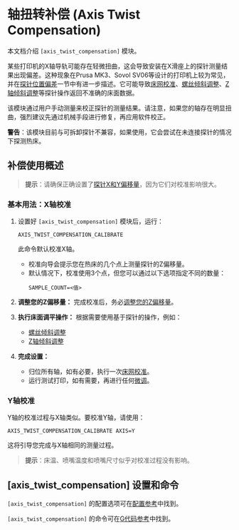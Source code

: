 # 轴扭转补偿 (Axis Twist Compensation)

本文档介绍 `[axis_twist_compensation]` 模块。

某些打印机的X轴导轨可能存在轻微扭曲，这会导致安装在X滑座上的探针测量结果出现偏差。这种现象在Prusa MK3、Sovol SV06等设计的打印机上较为常见，并在[探针位置偏差](Probe_Calibrate.md#location-bias-check)一节中有进一步描述。它可能导致[床网校准](Bed_Mesh.md)、[螺丝倾斜调整](G-Codes.md#screws_tilt_adjust)、[Z轴倾斜调整](G-Codes.md#z_tilt_adjust)等探针操作返回不准确的床面数据。

该模块通过用户手动测量来校正探针的测量结果。请注意，如果您的轴存在明显扭曲，强烈建议先通过机械手段进行修复，再应用软件校正。

**警告**：该模块目前与可拆卸探针不兼容，如果使用，它会尝试在未连接探针的情况下探测热床。

## 补偿使用概述

> **提示**：请确保正确设置了[探针X和Y偏移量](Config_Reference.md#probe)，因为它们对校准影响很大。

### 基本用法：X轴校准
1.  设置好 `[axis_twist_compensation]` 模块后，运行：
    ```
    AXIS_TWIST_COMPENSATION_CALIBRATE
    ```
    此命令默认校准X轴。
    -   校准向导会提示您在热床的几个点上测量探针的Z偏移量。
    -   默认情况下，校准使用3个点，但您可以通过以下选项指定不同的数量：
        ```
        SAMPLE_COUNT=<值>
        ```

2.  **调整您的Z偏移量：**
    完成校准后，务必[调整您的Z偏移量](Probe_Calibrate.md#calibrating-probe-z-offset)。

3.  **执行床面调平操作：**
    根据需要使用基于探针的操作，例如：
    -   [螺丝倾斜调整](G-Codes.md#screws_tilt_adjust)
    -   [Z轴倾斜调整](G-Codes.md#z_tilt_adjust)

4.  **完成设置：**
    -   归位所有轴，如有必要，执行一次[床网校准](Bed_Mesh.md)。
    -   运行测试打印，如有需要，再进行任何[微调](Axis_Twist_Compensation.md#fine-tuning)。

### Y轴校准
Y轴的校准过程与X轴类似。要校准Y轴，请使用：
```
AXIS_TWIST_COMPENSATION_CALIBRATE AXIS=Y
```
这将引导您完成与X轴相同的测量过程。

> **提示**：床温、喷嘴温度和喷嘴尺寸似乎对校准过程没有影响。

## [axis_twist_compensation] 设置和命令

`[axis_twist_compensation]` 的配置选项可在[配置参考](Config_Reference.md#axis_twist_compensation)中找到。

`[axis_twist_compensation]` 的命令可在[G代码参考](G-Codes.md#axis_twist_compensation)中找到。
